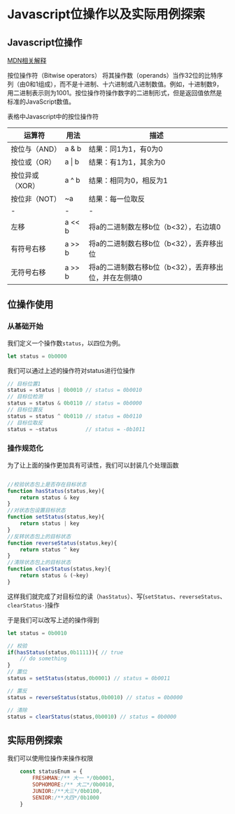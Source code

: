 # Javascript位操作以及实际用例探索

## Javascript位操作

[MDN相关解释](https://developer.mozilla.org/zh-CN/docs/conflicting/Web/JavaScript/Reference/Operators_7c8eb9475d97a4a734c5991857698560#Unsigned_right_shift)

按位操作符（Bitwise operators） 将其操作数（operands）当作32位的比特序列（由0和1组成），而不是十进制、十六进制或八进制数值。例如，十进制数9，用二进制表示则为1001。按位操作符操作数字的二进制形式，但是返回值依然是标准的JavaScript数值。

表格中Javascript中的按位操作符

|运算符|用法|描述|
|-|-|-|
|按位与（AND）|a & b|结果：同1为1，有0为0|
|按位或（OR）|a \|  b|结果：有1为1，其余为0|
|按位异或（XOR）|a \^  b|结果：相同为0，相反为1|
|按位非（NOT）|~a|结果：每一位取反|
|-|-|-|
|左移|a \<\< b|将a的二进制数左移b位（b<32），右边填0|
|有符号右移|a >> b|将a的二进制数右移b位（b<32），丢弃移出位|
|无符号右移|a >> b|将a的二进制数右移b位（b<32），丢弃移出位，并在左侧填0|

## 位操作使用

### 从基础开始

我们定义一个操作数```status```，以四位为例。
```javascript
let status = 0b0000
```
我们可以通过上述的操作符对status进行位操作

```javascript
// 目标位置1
status = status | 0b0010 // status = 0b0010
// 目标位检测
status = status & 0b0110 // status = 0b0000
// 目标位置反
status = status ^ 0b0110 // status = 0b0110
// 目标位取反
status = ~status         // status = -0b1011

```

### 操作规范化

为了让上面的操作更加具有可读性，我们可以封装几个处理函数
```javascript

//校验状态包上是否存在目标状态
function hasStatus(status,key){
    return status & key
}
//对状态包设置目标状态
function setStatus(status,key){
    return status | key
}
//反转状态包上的目标状态
function reverseStatus(status,key){
    return status ^ key
}
//清除状态包上的目标状态
function clearStatus(status,key){
    return status & (~key)
}

```
这样我们就完成了对目标位的读（```hasStatus```）、写(```setStatus```、```reverseStatus```、```clearStatus·```)操作

于是我们可以改写上述的操作得到

```javascript
let status = 0b0010

// 校验
if(hasStatus(status,0b1111)){ // true
    // do something
}
// 置位
status = setStatus(status,0b0001) // status = 0b0011

// 置反
status = reverseStatus(status,0b0010) // status = 0b0000

// 清除
status = clearStatus(status,0b0010) // status = 0b0000

```


## 实际用例探索
我们可以使用位操作来操作权限
```javascript
	const statusEnum = {
	    FRESHMAN:/** 大一 */0b0001,
	    SOPHOMORE:/** 大二*/0b0010,
	    JUNIOR:/**大三*/0b0100,
	    SENIOR:/**大四*/0b1000
	}

``` 





